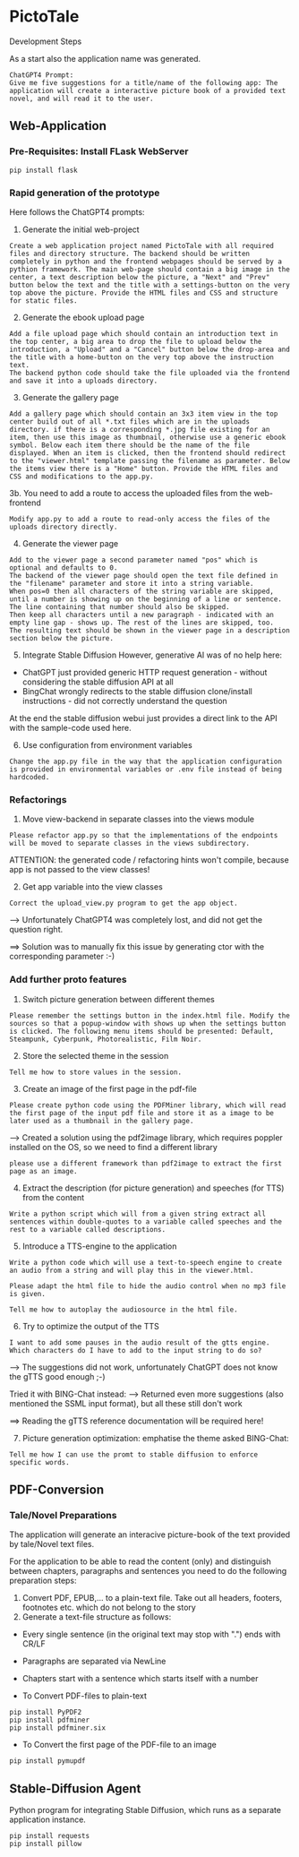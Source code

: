 # PictoTale
Development Steps

As a start also the application name was generated.
```
ChatGPT4 Prompt: 
Give me five suggestions for a title/name of the following app: The application will create a interactive picture book of a provided text novel, and will read it to the user.
```

## Web-Application

### Pre-Requisites: Install FLask WebServer
```
pip install flask
```

### Rapid generation of the prototype
Here follows the ChatGPT4 prompts:


1. Generate the initial web-project
```
Create a web application project named PictoTale with all required files and directory structure. The backend should be written completely in python and the frontend webpages should be served by a pythion framework. The main web-page should contain a big image in the center, a text description below the picture, a "Next" and "Prev" button below the text and the title with a settings-button on the very top above the picture. Provide the HTML files and CSS and structure for static files.
```

2. Generate the ebook upload page
```
Add a file upload page which should contain an introduction text in the top center, a big area to drop the file to upload below the introduction, a "Upload" and a "Cancel" button below the drop-area and the title with a home-button on the very top above the instruction text.
The backend python code should take the file uploaded via the frontend and save it into a uploads directory.
```

3. Generate the gallery page
```
Add a gallery page which should contain an 3x3 item view in the top center build out of all *.txt files which are in the uploads directory. if there is a corresponding *.jpg file existing for an item, then use this image as thumbnail, otherwise use a generic ebook symbol. Below each item there should be the name of the file displayed. When an item is clicked, then the frontend should redirect to the "viewer.html" template passing the filename as parameter. Below the items view there is a "Home" button. Provide the HTML files and CSS and modifications to the app.py.
```

3b. You need to add a route to access the uploaded files from the web-frontend
```
Modify app.py to add a route to read-only access the files of the uploads directory directly.
```

4. Generate the viewer page
```
Add to the viewer page a second parameter named "pos" which is optional and defaults to 0.
The backend of the viewer page should open the text file defined in the "filename" parameter and store it into a string variable.
When pos=0 then all characters of the string variable are skipped, until a number is showing up on the beginning of a line or sentence. The line containing that number should also be skipped.
Then keep all characters until a new paragraph - indicated with an empty line gap - shows up. The rest of the lines are skipped, too.
The resulting text should be shown in the viewer page in a description section below the picture.
```

5. Integrate Stable Diffusion
However, generative AI was of no help here:
- ChatGPT just provided generic HTTP request generation - without considering the stable diffusion API at all
- BingChat wrongly redirects to the stable diffusion clone/install instructions - did not correctly understand the question

At the end the stable diffusion webui just provides a direct link to the API with the sample-code used here.

6. Use configuration from environment variables
```
Change the app.py file in the way that the application configuration is provided in environmental variables or .env file instead of being hardcoded.
```

### Refactorings

1. Move view-backend in separate classes into the views module
```
Please refactor app.py so that the implementations of the endpoints will be moved to separate classes in the views subdirectory.
```

ATTENTION: the generated code / refactoring hints won't compile, because app is not passed to the view classes!

2. Get app variable into the view classes
```
Correct the upload_view.py program to get the app object.
```

--> Unfortunately ChatGPT4 was completely lost, and did not get the question right.

==> Solution was to manually fix this issue by generating ctor with the corresponding parameter :-)

### Add further proto features

1. Switch picture generation between different themes
```
Please remember the settings button in the index.html file. Modify the sources so that a popup-window with shows up when the settings button is clicked. The following menu items should be presented: Default, Steampunk, Cyberpunk, Photorealistic, Film Noir.
```

2. Store the selected theme in the session
```
Tell me how to store values in the session.
```

3. Create an image of the first page in the pdf-file
```
Please create python code using the PDFMiner library, which will read the first page of the input pdf file and store it as a image to be later used as a thumbnail in the gallery page.
```
--> Created a solution using the pdf2image library, which requires poppler installed on the OS, so we need to find a different library

```
please use a different framework than pdf2image to extract the first page as an image.
```

4. Extract the description (for picture generation) and speeches (for TTS) from the content
```
Write a python script which will from a given string extract all sentences within double-quotes to a variable called speeches and the rest to a variable called descriptions.
```

5. Introduce a TTS-engine to the application
```
Write a python code which will use a text-to-speech engine to create an audio from a string and will play this in the viewer.html.
```

```
Please adapt the html file to hide the audio control when no mp3 file is given.
```

```
Tell me how to autoplay the audiosource in the html file.
```

6. Try to optimize the output of the TTS
```
I want to add some pauses in the audio result of the gtts engine. Which characters do I have to add to the input string to do so?
```
--> The suggestions did not work, unfortunately ChatGPT does not know the gTTS good enough ;-)

Tried it with BING-Chat instead:
--> Returned even more suggestions (also mentioned the SSML input format), but all these still don't work

==> Reading the gTTS reference documentation will be required here!

7. Picture generation optimization: emphatise the theme
asked BING-Chat:
```
Tell me how I can use the promt to stable diffusion to enforce specific words.
```

## PDF-Conversion

### Tale/Novel Preparations
The application will generate an interacive picture-book of the text provided by tale/Novel text files. 

For the application to be able to read the content (only) and distinguish between chapters, paragraphs and sentences you need to do the following preparation steps:
1. Convert PDF, EPUB,... to a plain-text file. Take out all headers, footers, footnotes etc. which do not belong to the story
2. Generate a text-file structure as follows:

  * Every single sentence (in the original text may stop with ".") ends with CR/LF
  * Paragraphs are separated via NewLine
  * Chapters start with a sentence which starts itself with a number


* To Convert PDF-files to plain-text
```
pip install PyPDF2
pip install pdfminer
pip install pdfminer.six
```

* To Convert the first page of the PDF-file to an image
```
pip install pymupdf
```

## Stable-Diffusion Agent

Python program for integrating Stable Diffusion, which runs as a separate application instance.

```
pip install requests
pip install pillow
```

